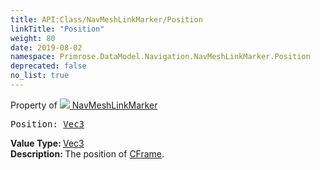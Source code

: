 ```yaml
---
title: API:Class/NavMeshLinkMarker/Position
linkTitle: "Position"
weight: 80
date: 2019-08-02
namespace: Primrose.DataModel.Navigation.NavMeshLinkMarker.Position
deprecated: false
no_list: true
---
```

Property of <a href="/docs/api-reference/Class/NavMeshLinkMarker"><img src="/icons/silk/arrow_ew.png"/>&nbsp;NavMeshLinkMarker</a>
<pre class="method-declaration">
Position: <a class="type" href="/docs/api-reference/DataType/Vec3">Vec3</a></pre>
<b>Value Type: </b>
<a class="type" href="/docs/api-reference/DataType/Vec3">Vec3</a>
<br/>
<b>Description: </b>
The position of <a href="/docs/api-reference/Class/NavMeshLinkMarker/CFrame" >CFrame</a>.

